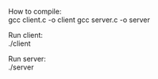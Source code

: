 How to compile:<br>
gcc client.c -o client 
gcc server.c -o server

Run client:<br>
./client

Run server:<br>
./server